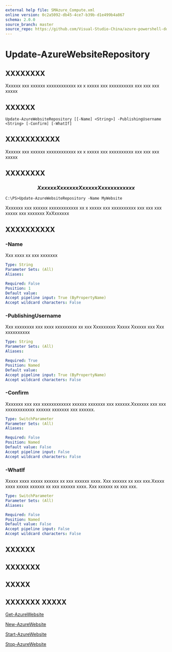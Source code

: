 ```yaml
---
external help file: SMAzure_Compute.xml
online version: 0c2a5092-db45-4ce7-b39b-d1e499b4a867
schema: 2.0.0
source_branch: master
source_repo: https://github.com/Visual-Studio-China/azure-powershell-docs-int
---
```


# Update-AzureWebsiteRepository
## XXXXXXXX
Xxxxxx xxx xxxxxx xxxxxxxxxxxx xx x xxxxx xxx xxxxxxxxxx xxx xxx xxx xxxxx

## XXXXXX

```
Update-AzureWebsiteRepository [[-Name] <String>] -PublishingUsername <String> [-Confirm] [-WhatIf]
```

## XXXXXXXXXXX
Xxxxxx xxx xxxxxx xxxxxxxxxxxx xx x xxxxx xxx xxxxxxxxxx xxx xxx xxx xxxxx

## XXXXXXXX

### $$$$$$$$$$$$$$  Xxxxxx Xxxxxxx Xxxxxx Xxxxxxxxxxxx $$$$$$$$$$$$$$
```
C:\PS>Update-AzureWebsiteRepository -Name MyWebsite
```

Xxxxxxx xxx xxxxxx xxxxxxxxxxxx xx x xxxxx xxx xxxxxxxxxx xxx xxx xxx xxxxx xxx xxxxxxx XxXxxxxxx

## XXXXXXXXXX

### -Name
Xxx xxxx xx xxx xxxxxxx

```yaml
Type: String
Parameter Sets: (All)
Aliases: 

Required: False
Position: 1
Default value: 
Accept pipeline input: True (ByPropertyName)
Accept wildcard characters: False
```

### -PublishingUsername
Xxx xxxxxxxx xxx xxxx xxxxxxxxx xx xxx Xxxxxxxxx Xxxxx Xxxxxx xxx Xxx xxxxxxxxxx

```yaml
Type: String
Parameter Sets: (All)
Aliases: 

Required: True
Position: Named
Default value: 
Accept pipeline input: True (ByPropertyName)
Accept wildcard characters: False
```

### -Confirm
Xxxxxxx xxx xxx xxxxxxxxxxxx xxxxxx xxxxxxx xxx xxxxxx.Xxxxxxx xxx xxx xxxxxxxxxxxx xxxxxx xxxxxxx xxx xxxxxx.

```yaml
Type: SwitchParameter
Parameter Sets: (All)
Aliases: 

Required: False
Position: Named
Default value: False
Accept pipeline input: False
Accept wildcard characters: False
```

### -WhatIf
Xxxxx xxxx xxxxx xxxxxx xx xxx xxxxxx xxxx.
Xxx xxxxxx xx xxx xxx.Xxxxx xxxx xxxxx xxxxxx xx xxx xxxxxx xxxx.
Xxx xxxxxx xx xxx xxx.

```yaml
Type: SwitchParameter
Parameter Sets: (All)
Aliases: 

Required: False
Position: Named
Default value: False
Accept pipeline input: False
Accept wildcard characters: False
```

## XXXXXX

## XXXXXXX

## XXXXX

## XXXXXXX XXXXX

[Get-AzureWebsite](0c2a5092-db45-4ce7-b39b-d1e499b4a867)

[New-AzureWebsite](498c1abd-298b-43e9-ac53-bc57054a5387)

[Start-AzureWebsite](d6ee400f-4a92-4f2f-83bb-70188bb2000d)

[Stop-AzureWebsite](62c5de93-e58b-4e57-85d0-8b7e75df1f31)


